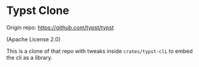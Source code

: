 # Typst Clone

Origin repo: https://github.com/typst/typst

(Apache License 2.0)

This is a clone of that repo with tweaks inside `crates/typst-cli` to embed the cli as a library.
